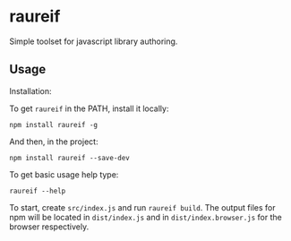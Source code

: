 # raureif

Simple toolset for javascript library authoring.

## Usage

Installation:

To get `raureif` in the PATH, install it locally:
```
npm install raureif -g
```

And then, in the project:
```
npm install raureif --save-dev
```

To get basic usage help type:
```
raureif --help
```

To start, create `src/index.js` and run `raureif build`. The output files
for npm will be located in `dist/index.js` and in `dist/index.browser.js` for
the browser respectively.
